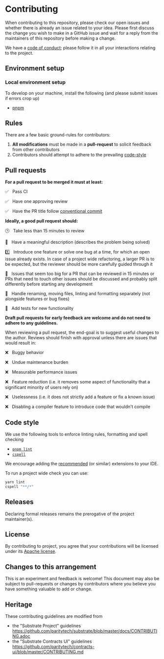 # Contributing

When contributing to this repository, please check our open issues and whether
there is already an issue related to your idea. Please first discuss the change
you wish to make in a GitHub issue and wait for a reply from the maintainers of
this repository before making a change.

We have a [code of conduct](CODE_OF_CONDUCT.md); please follow it in all your
interactions relating to the project.

## Environment setup

### Local environment setup

To develop on your machine, install the following (and please submit issues if
errors crop up)

- [pnpm](https://pnpm.io/installation)

## Rules

There are a few basic ground-rules for contributors:

1. **All modifications** must be made in a **pull-request** to solicit feedback
   from other contributors
2. Contributors should attempt to adhere to the prevailing
   [code-style](#code-style)

## Pull requests

**For a pull request to be merged it must at least:**

:white_check_mark: &nbsp; Pass CI

:white_check_mark: &nbsp; Have one approving review

:white_check_mark: &nbsp; Have the PR title follow
[conventional commit](https://www.conventionalcommits.org/)

**Ideally, a good pull request should:**

:clock3: &nbsp; Take less than 15 minutes to review

:open_book: &nbsp; Have a meaningful description (describes the problem being
solved)

:one: &nbsp; Introduce one feature or solve one bug at a time, for which an open
issue already exists. In case of a project wide refactoring, a larger PR is to
be expected, but the reviewer should be more carefully guided through it

:jigsaw: &nbsp; Issues that seem too big for a PR that can be reviewed in 15
minutes or PRs that need to touch other issues should be discussed and probably
split differently before starting any development

:dart: &nbsp; Handle renaming, moving files, linting and formatting separately
(not alongside features or bug fixes)

:test_tube: &nbsp; Add tests for new functionality

**Draft pull requests for early feedback are welcome and do not need to adhere
to any guidelines.**

When reviewing a pull request, the end-goal is to suggest useful changes to the
author. Reviews should finish with approval unless there are issues that would
result in:

:x: &nbsp; Buggy behavior

:x: &nbsp; Undue maintenance burden

:x: &nbsp; Measurable performance issues

:x: &nbsp; Feature reduction (i.e. it removes some aspect of functionality that
a significant minority of users rely on)

:x: &nbsp; Uselessness (i.e. it does not strictly add a feature or fix a known
issue)

:x: &nbsp; Disabling a compiler feature to introduce code that wouldn't compile

## Code style

We use the following tools to enforce linting rules, formatting and spell
checking

- [`pnpm lint`](https://biomejs.dev/)
- [`cspell`](https://cspell.org/)

We encourage adding the [recommended](.vscode/extensions.json) (or similar)
extensions to your IDE.

To run a project wide check you can use:

```bash
yarn lint
cspell "**/*"
```

## Releases

Declaring formal releases remains the prerogative of the project maintainer(s).

## License

By contributing to project, you agree that your contributions will be licensed
under its [Apache license](LICENSE).

## Changes to this arrangement

This is an experiment and feedback is welcome! This document may also be subject
to pull-requests or changes by contributors where you believe you have something
valuable to add or change.

## Heritage

These contributing guidelines are modified from

- the "Substrate Project" guidelines
  https://github.com/paritytech/substrate/blob/master/docs/CONTRIBUTING.adoc
- the "Substrate Contracts UI" guidelines
  https://github.com/paritytech/contracts-ui/blob/master/CONTRIBUTING.md
